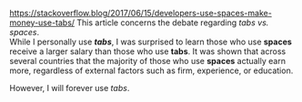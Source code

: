 https://stackoverflow.blog/2017/06/15/developers-use-spaces-make-money-use-tabs/
This article concerns the debate regarding *tabs vs. spaces*.  
While I personally use ***tabs***, I was surprised to learn those who use **spaces** receive a larger salary than those who use **tabs**.  It was shown that across several countries that the majority of those who use **spaces** actually earn more, regardless of external factors such as firm, experience, or education.

However, I will forever use *tabs*.
